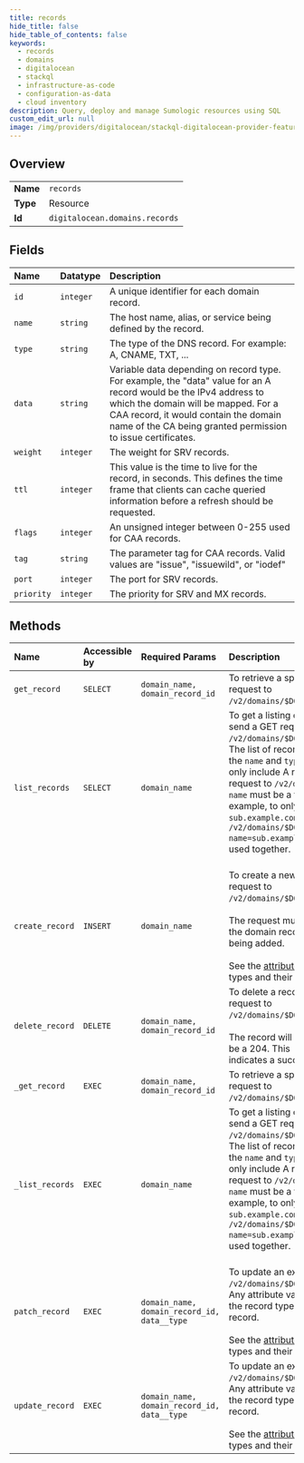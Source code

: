 ```yaml
---
title: records
hide_title: false
hide_table_of_contents: false
keywords:
  - records
  - domains
  - digitalocean    
  - stackql
  - infrastructure-as-code
  - configuration-as-data
  - cloud inventory
description: Query, deploy and manage Sumologic resources using SQL
custom_edit_url: null
image: /img/providers/digitalocean/stackql-digitalocean-provider-featured-image.png
---
```

  
    

## Overview
<table><tbody>
<tr><td><b>Name</b></td><td><code>records</code></td></tr>
<tr><td><b>Type</b></td><td>Resource</td></tr>
<tr><td><b>Id</b></td><td><code>digitalocean.domains.records</code></td></tr>
</tbody></table>

## Fields
| Name | Datatype | Description |
|:-----|:---------|:------------|
| `id` | `integer` | A unique identifier for each domain record. |
| `name` | `string` | The host name, alias, or service being defined by the record. |
| `type` | `string` | The type of the DNS record. For example: A, CNAME, TXT, ... |
| `data` | `string` | Variable data depending on record type. For example, the "data" value for an A record would be the IPv4 address to which the domain will be mapped. For a CAA record, it would contain the domain name of the CA being granted permission to issue certificates. |
| `weight` | `integer` | The weight for SRV records. |
| `ttl` | `integer` | This value is the time to live for the record, in seconds. This defines the time frame that clients can cache queried information before a refresh should be requested. |
| `flags` | `integer` | An unsigned integer between 0-255 used for CAA records. |
| `tag` | `string` | The parameter tag for CAA records. Valid values are "issue", "issuewild", or "iodef" |
| `port` | `integer` | The port for SRV records. |
| `priority` | `integer` | The priority for SRV and MX records. |
## Methods
| Name | Accessible by | Required Params | Description |
|:-----|:--------------|:----------------|:------------|
| `get_record` | `SELECT` | `domain_name, domain_record_id` | To retrieve a specific domain record, send a GET request to `/v2/domains/$DOMAIN_NAME/records/$RECORD_ID`. |
| `list_records` | `SELECT` | `domain_name` | To get a listing of all records configured for a domain, send a GET request to `/v2/domains/$DOMAIN_NAME/records`.<br />The list of records returned can be filtered by using the `name` and `type` query parameters. For example, to only include A records for a domain, send a GET request to `/v2/domains/$DOMAIN_NAME/records?type=A`. `name` must be a fully qualified record name. For example, to only include records matching `sub.example.com`, send a GET request to `/v2/domains/$DOMAIN_NAME/records?name=sub.example.com`. Both name and type may be used together.<br /><br /> |
| `create_record` | `INSERT` | `domain_name` | To create a new record to a domain, send a POST request to<br />`/v2/domains/$DOMAIN_NAME/records`.<br /><br />The request must include all of the required fields for the domain record type<br />being added.<br /><br />See the [attribute table](#tag/Domain-Records) for details regarding record<br />types and their respective required attributes.<br /> |
| `delete_record` | `DELETE` | `domain_name, domain_record_id` | To delete a record for a domain, send a DELETE request to<br />`/v2/domains/$DOMAIN_NAME/records/$DOMAIN_RECORD_ID`.<br /><br />The record will be deleted and the response status will be a 204. This<br />indicates a successful request with no body returned.<br /> |
| `_get_record` | `EXEC` | `domain_name, domain_record_id` | To retrieve a specific domain record, send a GET request to `/v2/domains/$DOMAIN_NAME/records/$RECORD_ID`. |
| `_list_records` | `EXEC` | `domain_name` | To get a listing of all records configured for a domain, send a GET request to `/v2/domains/$DOMAIN_NAME/records`.<br />The list of records returned can be filtered by using the `name` and `type` query parameters. For example, to only include A records for a domain, send a GET request to `/v2/domains/$DOMAIN_NAME/records?type=A`. `name` must be a fully qualified record name. For example, to only include records matching `sub.example.com`, send a GET request to `/v2/domains/$DOMAIN_NAME/records?name=sub.example.com`. Both name and type may be used together.<br /><br /> |
| `patch_record` | `EXEC` | `domain_name, domain_record_id, data__type` | To update an existing record, send a PATCH request to<br />`/v2/domains/$DOMAIN_NAME/records/$DOMAIN_RECORD_ID`. Any attribute valid for<br />the record type can be set to a new value for the record.<br /><br />See the [attribute table](#tag/Domain-Records) for details regarding record<br />types and their respective attributes.<br /> |
| `update_record` | `EXEC` | `domain_name, domain_record_id, data__type` | To update an existing record, send a PUT request to<br />`/v2/domains/$DOMAIN_NAME/records/$DOMAIN_RECORD_ID`. Any attribute valid for<br />the record type can be set to a new value for the record.<br /><br />See the [attribute table](#tag/Domain-Records) for details regarding record<br />types and their respective attributes.<br /> |
